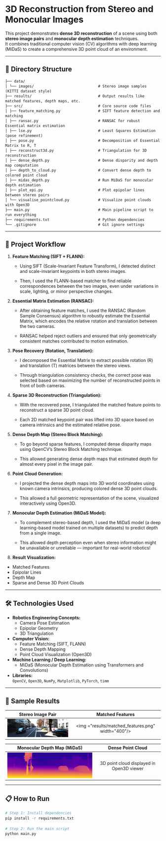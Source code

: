 # 3D Reconstruction from Stereo and Monocular Images

This project demonstrates **dense 3D reconstruction** of a scene using both **stereo image pairs** and **monocular depth estimation** techniques.  
It combines traditional computer vision (CV) algorithms with deep learning (MiDaS) to create a comprehensive 3D point cloud of an environment.

---

## 📂 Directory Structure

```
├── data/
│ └── images/                             # Stereo image samples (KITTI dataset style)
├── results/                              # Output results like matched features, depth maps, etc.
├── src/                                  # Core source code files
│ ├── feature_matching.py                 # SIFT feature detection and matching
│ ├── ransac.py                           # RANSAC for robust Essential matrix estimation
│ ├── lse.py                              # Least Squares Estimation (pose refinement)
│ ├── pose.py                             # Decomposition of Essential Matrix to R, T
│ ├── reconstruct3d.py                    # Triangulation for 3D reconstruction
│ ├── dense_depth.py                      # Dense disparity and depth map computation
│ ├── depth_to_cloud.py                   # Convert dense depth to colored point cloud
│ ├── midas_depth.py                      # Run MiDaS for monocular depth estimation
│ ├── plot_epi.py                         # Plot epipolar lines between stereo pairs
│ └── visualise_pointcloud.py             # Visualize point clouds with Open3D
├── main.py                               # Main pipeline script to run everything
├── requirements.txt                      # Python dependencies
└── .gitignore                            # Git ignore settings

```


---

## 🚀 Project Workflow

1. **Feature Matching (SIFT + FLANN):**  
   - Using SIFT (Scale-Invariant Feature Transform), I detected distinct and scale-invariant keypoints in both stereo images.
   
   - Then, I used the FLANN-based matcher to find reliable correspondences between the two images, even under variations in scale, lighting, or minor perspective changes.
     

2. **Essential Matrix Estimation (RANSAC):**  
   - After obtaining feature matches, I used the RANSAC (Random Sample Consensus) algorithm to robustly estimate the Essential Matrix, which encodes the relative rotation and translation between the two cameras.
   
   - RANSAC helped reject outliers and ensured that only geometrically consistent matches contributed to motion estimation.
   

3. **Pose Recovery (Rotation, Translation):**  
   - I decomposed the Essential Matrix to extract possible rotation (R) and translation (T) matrices between the stereo views.
   
   - Through triangulation consistency checks, the correct pose was selected based on maximizing the number of reconstructed points in front of both cameras.


4. **Sparse 3D Reconstruction (Triangulation):**
   - With the recovered pose, I triangulated the matched feature points to reconstruct a sparse 3D point cloud.
   
   - Each 2D matched keypoint pair was lifted into 3D space based on camera intrinsics and the estimated relative pose.





5. **Dense Depth Map (Stereo Block Matching):**  
   - To go beyond sparse features, I computed dense disparity maps using OpenCV’s Stereo Block Matching technique.
   
   - This allowed generating dense depth maps that estimated depth for almost every pixel in the image pair.

6. **Point Cloud Generation:**  
   - I projected the dense depth maps into 3D world coordinates using known camera intrinsics, producing colored dense 3D point clouds.
   
   - This allowed a full geometric representation of the scene, visualized interactively using Open3D.

7. **Monocular Depth Estimation (MiDaS Model):**  
   - To complement stereo-based depth, I used the MiDaS model (a deep learning-based model trained on multiple datasets) to predict depth from a single image.
   
   - This allowed depth perception even when stereo information might be unavailable or unreliable — important for real-world robotics!

10. **Result Visualization:**  
   - Matched Features
   - Epipolar Lines
   - Depth Map
   - Sparse and Dense 3D Point Clouds

---

## 🛠️ Technologies Used

- **Robotics Engineering Concepts:**
  - Camera Pose Estimation
  - Epipolar Geometry
  - 3D Triangulation
- **Computer Vision:**
  - Feature Matching (SIFT, FLANN)
  - Dense Depth Mapping
  - Point Cloud Visualization (Open3D)
- **Machine Learning / Deep Learning:**
  - MiDaS (Monocular Depth Estimation using Transformers and Convolutions)
- **Libraries:**  
  `OpenCV`, `Open3D`, `NumPy`, `Matplotlib`, `PyTorch`, `timm`

---

## 📸 Sample Results

| Stereo Image Pair | Matched Features |
|:-----------------:|:----------------:|
| <img src="data/images/imagess/000000_10_left.png" width="400"/> | <img ="results/matched_features.png" width="400"/> |

| Monocular Depth Map (MiDaS) | Dense Point Cloud |
|:---------------------------:|:-----------------:|
| <img src="results/midas_depth.png" width="400"/> | 3D point cloud displayed in Open3D viewer |

---

## 📋 How to Run

```bash
# Step 1: Install dependencies
pip install -r requirements.txt

# Step 2: Run the main script
python main.py
